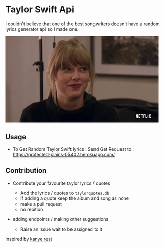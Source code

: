 # Taylor Swift Api

I couldn't believe that one of the best songwriters doesn't have a random lyrics generator api so I made one.

![](taylor.gif)

## Usage
* To Get Random Taylor Swift lyrics : Send Get Request to : https://protected-plains-05402.herokuapp.com/

## Contribution

* Contribute your favourite taylor lyrics / quotes
  * Add the lyrics / quotes to `taylorquotes.db`
  * If adding a quote keep the album and song as none
  * make a pull request
  * no repition

* adding endpoints / making other suggestions
    * Raise an issue wait to be assigned to it

Inspired by  [kanye.rest](https://kanye.rest/)




